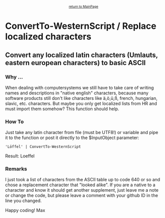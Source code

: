 <center><a href="https://otterkring.github.io/MainPage" style="font-size:75%;">return to MainPage</a></center>

# ConvertTo-WesternScript / Replace localized characters
## Convert any localized latin characters (Umlauts, eastern european characters) to basic ASCII

### Why ...

When dealing with computersystems we still have to take care of writing names and descriptions in "native english" characters, because many software products still don't like characters like ä,ö,ü,ß, french, hungarian, slavic, etc. characters.
But maybe you only get localized lists from HR and must import them somehow? This function should help.

### How To

Just take any latin character from file (must be UTF8!) or variable and pipe it to the function or post it directly to the $InputObject parameter:

`'Löffel' | ConvertTo-WesternScript`

Result: Loeffel

### Remarks

I just took a list of characters from the ASCII table up to code 640 or so and chose a replacement character that "looked alike". If you are a native to a character and know it should get another supplement, just leave me a note or change the code, but please leave a comment with your github ID in the line you changed.

Happy coding!
Max
